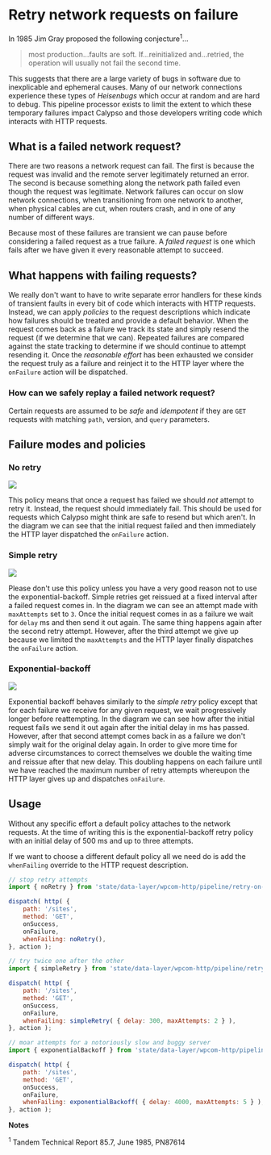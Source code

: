 # Retry network requests on failure

In 1985 Jim Gray proposed the following conjecture<sup>1</sup>…

> most production…faults are soft. If…reinitialized and…retried, the operation will usually not fail the second time.

This suggests that there are a large variety of bugs in software due to inexplicable and ephemeral causes.
Many of our network connections experience these types of _Heisenbugs_ which occur at random and are hard to debug.
This pipeline processor exists to limit the extent to which these temporary failures impact Calypso and those developers writing code which interacts with HTTP requests.

## What is a failed network request?

There are two reasons a network request can fail.
The first is because the request was invalid and the remote server legitimately returned an error.
The second is because something along the network path failed even though the request was legitimate.
Network failures can occur on slow network connections, when transitioning from one network to another, when physical cables are cut, when routers crash, and in one of any number of different ways.

Because most of these failures are transient we can pause before considering a failed request as a true failure.
A _failed request_ is one which fails after we have given it every reasonable attempt to succeed.

## What happens with failing requests?

We really don't want to have to write separate error handlers for these kinds of transient faults in every bit of code which interacts with HTTP requests.
Instead, we can apply _policies_ to the request descriptions which indicate how failures should be treated and provide a default behavior.
When the request comes back as a failure we track its state and simply resend the request (if we determine that we can).
Repeated failures are compared against the state tracking to determine if we should continue to attempt resending it.
Once the _reasonable effort_ has been exhausted we consider the request truly as a failure and reinject it to the HTTP layer where the `onFailure` action will be dispatched.

### How can we safely replay a failed network request?

Certain requests are assumed to be _safe_ and _idempotent_ if they are `GET` requests with matching `path`, version, and `query` parameters.

## Failure modes and policies
<!-- diagram made in draw.io and source XML found at https://cldup.com/H2-4aSzJup.xml -->

### No retry
![](https://cldup.com/SlUCoIuzkX.svg)

This policy means that once a request has failed we should _not_ attempt to retry it.
Instead, the request should immediately fail.
This should be used for requests which Calypso might think are safe to resend but which aren't.
In the diagram we can see that the initial request failed and then immediately the HTTP layer dispatched the `onFailure` action.

### Simple retry
![](https://cldup.com/FQFuTX5CFq.svg)

Please don't use this policy unless you have a very good reason not to use the exponential-backoff.
Simple retries get reissued at a fixed interval after a failed request comes in.
In the diagram we can see an attempt made with `maxAttempts` set to `3`.
Once the initial request comes in as a failure we wait for `delay` ms and then send it out again.
The same thing happens again after the second retry attempt.
However, after the third attempt we give up because we limited the `maxAttempts` and the HTTP layer finally dispatches the `onFailure` action.

### Exponential-backoff
![](https://cldup.com/_QCxJGuCXu.svg)

Exponential backoff behaves similarly to the _simple retry_ policy except that for each failure we receive for any given request, we wait progressively longer before reattempting.
In the diagram we can see how after the initial request fails we send it out again after the initial delay in ms has passed.
However, after that second attempt comes back in as a failure we don't simply wait for the original delay again.
In order to give more time for adverse circumstances to correct themselves we double the waiting time and reissue after that new delay.
This doubling happens on each failure until we have reached the maximum number of retry attempts whereupon the HTTP layer gives up and dispatches `onFailure`.


## Usage

Without any specific effort a default policy attaches to the network requests.
At the time of writing this is the exponential-backoff retry policy with an initial delay of 500 ms and up to three attempts.

If we want to choose a different default policy all we need do is add the `whenFailing` override to the HTTP request description.

```js
// stop retry attempts
import { noRetry } from 'state/data-layer/wpcom-http/pipeline/retry-on-failure/policies';

dispatch( http( {
	path: '/sites',
	method: 'GET',
	onSuccess,
	onFailure,
	whenFailing: noRetry(),
}, action );

// try twice one after the other
import { simpleRetry } from 'state/data-layer/wpcom-http/pipeline/retry-on-failure/policies';

dispatch( http( {
	path: '/sites',
	method: 'GET',
	onSuccess,
	onFailure,
	whenFailing: simpleRetry( { delay: 300, maxAttempts: 2 } ),
}, action );

// moar attempts for a notoriously slow and buggy server
import { exponentialBackoff } from 'state/data-layer/wpcom-http/pipeline/retry-on-failure/policies';

dispatch( http( {
	path: '/sites',
	method: 'GET',
	onSuccess,
	onFailure,
	whenFailing: exponentialBackoff( { delay: 4000, maxAttempts: 5 } ),
}, action );
```

**Notes**

<sup>1</sup> Tandem Technical Report 85.7, June 1985, PN87614
